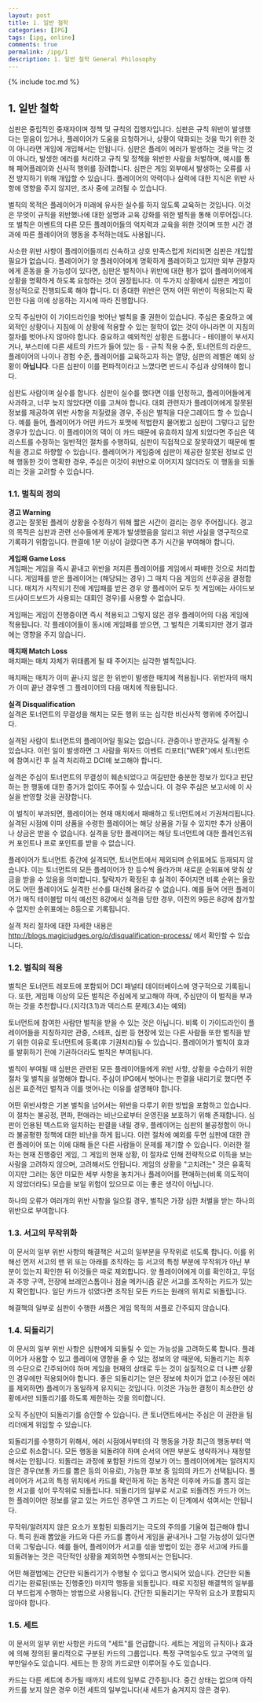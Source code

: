 ```yaml
---
layout: post
title: 1. 일반 철학
categories: [IPG]
tags: [ipg, online]
comments: true
permalink: /ipg/1
description: 1. 일반 철학 General Philosophy
---
```


{% include toc.md %}

## 1. 일반 철학
심판은 중립적인 중재자이며 정책 및 규칙의 집행자입니다. 심판은 규칙 위반이 발생했다는 믿음이 있거나, 플레이어가 도움을 요청하거나, 상황이 악화되는 것을 막기 위한 것이 아니라면 게임에 개입해서는 안됩니다. 심판은 플레이 에러가 발생하는 것을 막는 것이 아니라, 발생한 에러를 처리하고 규칙 및 정책을 위반한 사람을 처벌하며, 예시를 통해 페어플레이와 신사적 행위를 장려합니다. 심판은 게임 외부에서 발생하는 오류를 사전 방지하기 위해 개입할 수 있습니다. 플레이어의 약력이나 실력에 대한 지식은 위반 사항에 영향을 주지 않지만, 조사 중에 고려될 수 있습니다.

벌칙의 목적은 플레이어가 미래에 유사한 실수를 하지 않도록 교육하는 것입니다. 이것은 무엇이 규칙을 위반했나에 대한 설명과 교육 강화를 위한 벌칙을 통해 이루어집니다. 또 벌칙은 이벤트의 다른 모든 플레이어들의 억지력과 교육을 위한 것이며 또한 시간 경과에 따른 플레이어의 행동을 추적하는데도 사용됩니다.  

사소한 위반 사항이 플레이어들끼리 신속하고 상호 만족스럽게 처리되면 심판은 개입할 필요가 없습니다. 플레이어가 양 플레이어에게 명확하게 플레이하고 있지만 외부 관찰자에게 혼동을 줄 가능성이 있다면, 심판은 벌칙이나 위반에 대한 평가 없이 플레이어에게 상황을 명확하게 하도록 요청하는 것이 권장됩니다. 이 두가지 상황에서 심판은 게임이 정상적으로 진행되도록 해야 합니다. 더 중대한 위반은 먼저 어떤 위반이 적용되는지 확인한 다음 이에 상응하는 지시에 따라 진행합니다.

오직 주심만이 이 가이드라인을 벗어난 벌칙을 줄 권한이 있습니다. 주심은 중요하고 예외적인 상황이나 지침에 이 상황에 적용할 수 있는 철학이 없는 것이 아니라면 이 지침의 절차를 벗어나지 않아야 합니다. 중요하고 예외적인 상황은 드뭅니다 - 테이블이 부서지거나, 부스터에 다른 세트의 카드가 들어 있는 등 - 규칙 적용 수준, 토너먼트의 라운드, 플레이어의 나이나 경험 수준, 플레이어를 교육하고자 하는 열망, 심판의 레벨은 예외 상황이 **아닙니다**. 다른 심판이 이를 편파적이라고 느꼈다면 반드시 주심과 상의해야 합니다.

심판도 사람이며 실수를 합니다. 심판이 실수를 했다면 이를 인정하고, 플레이어들에게 사과하고, 너무 늦지 않았다면 이를 고쳐야 합니다. 대회 관련자가 플레이어에게 잘못된 정보를 제공하여 위반 사항을 저질렀을 경우, 주심은 벌칙을 다운그레이드 할 수 있습니다. 예를 들어, 플레이어가 어떤 카드가 포맷에 적법한지 물어봤고 심판이 그렇다고 답한 경우가 있습니다. 이 플레이어의 덱이 이 카드 때문에 유효하지 않게 되었다면 주심은 덱리스트를 수정하는 일반적인 절차를 수행하되, 심판이 직접적으로 잘못하였기 때문에 벌칙을 경고로 하향할 수 있습니다. 플레이어가 게임중에 심판이 제공한 잘못된 정보로 인해 행동한 것이 명확한 경우, 주심은 이것이 위반으로 이어지지 않더라도 이 행동을 되돌리는 것을 고려할 수 있습니다.

<a name="1.1"></a>

### 1.1. 벌칙의 정의
**경고 Warning**  
경고는 잘못된 플레이 상황을 수정하기 위해 짧은 시간이 걸리는 경우 주어집니다. 경고의 목적은 심판과 관련 선수들에게 문제가 발생했음을 알리고 위반 사실을 영구적으로 기록하기 위함입니다. 판결에 1분 이상이 걸렸다면 추가 시간을 부여해야 합니다.

**게임패 Game Loss**  
게임패는 게임을 즉시 끝내고 위반을 저지른 플레이어를 게임에서 패배한 것으로 처리합니다. 게임패를 받은 플레이어는 (해당되는 경우) 그 매치 다음 게임의 선후공을 결정합니다. 매치가 시작되기 전에 게임패를 받은 경우 양 플레이어 모두 첫 게임에는 사이드보드(사이드보드가 사용되는 대회인 경우)를 사용할 수 없습니다.

게임패는 게임이 진행중이면 즉시 적용되고 그렇지 않은 경우 플레이어의 다음 게임에 적용됩니다. 각 플레이어들이 동시에 게임패를 받으면, 그 벌칙은 기록되지만 경기 결과에는 영향을 주지 않습니다.

**매치패 Match Loss**  
매치패는 매치 자체가 위태롭게 될 때 주어지는 심각한 벌칙입니다.

매치패는 매치가 이미 끝나지 않은 한 위반이 발생한 매치에 적용됩니다. 위반자의 매치가 이미 끝난 경우엔 그 플레이어의 다음 매치에 적용됩니다.

**실격 Disqualification**  
실격은 토너먼트의 무결성을 해치는 모든 행위 또는 심각한 비신사적 행위에 주어집니다.

실격된 사람이 토너먼트의 플레이어일 필요는 없습니다. 관중이나 방관자도 실격될 수 있습니다. 이런 일이 발생하면 그 사람을 위자드 이벤트 리포터("WER")에서 토너먼트에 참여시킨 후 실격 처리하고 DCI에 보고해야 합니다.

실격은 주심이 토너먼트의 무결성이 훼손되었다고 여길만한 충분한 정보가 있다고 판단하는 한 행동에 대한 증거가 없이도 주어질 수 있습니다. 이 경우 주심은 보고서에 이 사실을 반영할 것을 권장합니다.

이 벌칙이 부과되면, 플레이어는 현재 매치에서 패배하고 토너먼트에서 기권처리됩니다. 실격된 시점에 이미 상품을 수령한 플레이어는 해당 상품을 가질 수 있지만 추가 상품이나 상금은 받을 수 없습니다. 실격을 당한 플레이어는 해당 토너먼트에 대한 플레인즈워커 포인트나 프로 포인트를 받을 수 없습니다.

플레이어가 토너먼트 중간에 실격되면, 토너먼트에서 제외되며 순위표에도 등재되지 않습니다. 이는 토너먼트의 모든 플레이어가 한 등수씩 올라가며 새로운 순위표에 맞춰 상금을 받을 수 있음을 의미합니다. 탈락자가 확정된 후 실격이 주어지면 비록 순위는 올랐어도 어떤 플레이어도 실격한 선수를 대신해 올라갈 수 없습니다. 예를 들어 어떤 플레이어가 매직 테이블탑 미식 예선전 8강에서 실격을 당한 경우, 이전의 9등은 8강에 참가할 수 없지만 순위표에는 8등으로 기록됩니다.

실격 처리 절차에 대한 자세한 내용은 http://blogs.magicjudges.org/o/disqualification-process/ 에서 확인할 수 있습니다.

<a name="1.2"></a>

### 1.2. 벌칙의 적용
벌칙은 토너먼트 레포트에 포함되어 DCI 패널티 데이터베이스에 영구적으로 기록됩니다. 또한, 게임패 이상의 모든 벌칙은 주심에게 보고해야 하며, 주심만이 이 벌칙을 부과하는 것을 추천합니다.(지각(3.1)과 덱리스트 문제(3.4)는 예외)

토너먼트에 참여한 사람만 벌칙을 받을 수 있는 것은 아닙니다. 비록 이 가이드라인이 플레이어들을 지칭하지만 관중, 스테프, 심판 등 현장에 있는 다른 사람들 또한 벌칙을 받기 위한 이유로 토너먼트에 등록(후 기권처리)될 수 있습니다. 플레이어가 벌칙이 효과를 발휘하기 전에 기권하더라도 벌칙은 부여됩니다.

벌칙이 부여될 때 심판은 관련된 모든 플레이어들에게 위반 사항, 상황을 수습하기 위한 절차 및 벌칙을 설명해야 합니다. 주심이 IPG에서 벗어나는 판결을 내리기로 했다면 주심은 표준적인 벌칙과 이를 벗어나는 이유를 설명해야 합니다.

어떤 위반사항은 기본 벌칙을 넘어서는 위반을 다루기 위한 방법을 포함하고 있습니다. 이 절차는 불공정, 편파, 편애라는 비난으로부터 운영진을 보호하기 위해 존재합니다. 심판이 인용된 텍스트와 일치하는 판결을 내릴 경우, 플레이어는 심판의 불공정함이 아니라 불공평한 정책에 대한 비난을 하게 됩니다. 이런 절차에 예외를 두면 심판에 대한 관련 플레이어 또는 이에 대해 들은 다른 사람들이 문제를 제기할 수 있습니다. 이러한 절차는 현재 진행중인 게임, 그 게임의 현재 상황, 이 절차로 인해 전략적으로 이득을 보는 사람을 고려하지 않으며, 고려해서도 안됩니다. 게임의 상황을 "고치려는" 것은 유혹적이지만 그러는 동안 미묘한 세부 사항을 놓치거나 플레이어를 편애하는(비록 의도적이지 않았더라도) 모습을 보일 위험이 있으므로 이는 좋은 생각이 아닙니다.

하나의 오류가 여러개의 위반 사항을 일으킬 경우, 벌칙은 가장 심한 처벌을 받는 하나의 위반으로 부여합니다.

<a name="1.3"></a>

### 1.3. 서고의 무작위화
이 문서의 일부 위반 사항의 해결책은 서고의 일부분을 무작위로 섞도록 합니다. 이를 위해선 먼저 서고의 맨 위 또는 아래를 조작하는 등 서고의 특정 부분에 무작위가 아닌 부분이 있는지 확인한 뒤 이것들은 따로 제외합니다. 양 플레이어에게 이를 확인하고, 무덤과 추방 구역, 전장에 브레인스톰이나 점술 메카니즘 같은 서고를 조작하는 카드가 있는지 확인합니다. 일단 카드가 섞였다면 조작된 모든 카드는 원래의 위치로 되돌립니다.

해결책의 일부로 심판이 수행한 셔플은 게임 목적의 셔플로 간주되지 않습니다.

<a name="1.4"></a>

### 1.4. 되돌리기
이 문서의 일부 위반 사항은 심판에게 되돌릴 수 있는 가능성을 고려하도록 합니다. 플레이어가 사용할 수 있고 플레이에 영향을 줄 수 있는 정보의 양 때문에, 되돌리기는 최후의 수단으로 간주되어야 하며 게임을 현재의 상태로 두는 것이 실질적으로 더 나쁜 상황인 경우에만 적용되어야 합니다. 좋은 되돌리기는 얻은 정보에 차이가 없고 (수정된 에러를 제외하면) 플레이가 동일하게 유지되는 것입니다. 이것은 가능한 결정이 최소한인 상황에서만 되돌리기를 하도록 제한하는 것을 의미합니다.

오직 주심만이 되돌리기를 승인할 수 있습니다. 큰 토너먼트에서는 주심은 이 권한을 팀 리더에게 위임할 수 있습니다.

되돌리기를 수행하기 위해서, 에러 시점에서부터의 각 행동을 가장 최근의 행동부터 역순으로  취소합니다. 모든 행동을 되돌려야 하며 순서의 어떤 부분도 생략하거나 재정렬해서는 안됩니다. 되돌리는 과정에 포함된 카드의 정보가 어느 플레이어에게는 알려지지 않은 경우(보통 카드를 뽑은 등의 이유로), 가능한 후보 중 임의의 카드가 선택됩니다. 플레이어가 서고의 특정 위치에서 카드를 확인하게 하는 동작은 이후에 카드를 뽑지 않는 한 서고를 섞어 무작위로 되돌립니다. 되돌리기의 일부로 서고로 되돌려진 카드가 어느 한 플레이어만 정보를 알고 있는 카드인 경우엔 그 카드는 이 단계에서 섞여서는 안됩니다.

무작위/알려지지 않은 요소가 포함된 되돌리기는 극도의 주의를 기울여 접근해야 합니다. 특히 원래 뽑았을 카드와 다른 카드를 뽑아서 게임을 끝내거나 그럴 가능성이 있다면 더욱 그렇습니다. 예를 들어, 플레이어가 서고를 섞을 방법이 있는 경우 서고에 카드를 되돌려놓는 것은 극단적인 상황을 제외하면 수행되서는 안됩니다.

어떤 해결법에는 간단한 되돌리기가 수행될 수 있다고 명시되어 있습니다. 간단한 되돌리기는 완료된(또는 진행중인) 마지막 행동을 되돌립니다. 때로 지정된 해결책의 일부를 더 부드럽게 수행하는 방법으로 사용됩니다. 간단한 되돌리기는 무작위 요소가 포함되지 않아야 합니다.

<a name="1.5"></a>

### 1.5. 세트
이 문서의 일부 위반 사항은 카드의 "세트"를 언급합니다. 세트는 게임의 규칙이나 효과에 의해 정의된 물리적으로 구분된 카드의 그룹입니다. 특정 구역일수도 있고 구역의 일부만일수도 있습니다. 세트는 한 장의 카드로만 이루어질 수도 있습니다.

카드는 다른 세트에 추가될 때까지 세트의 일부로 간주됩니다. 중간 상태는 없으며 아직 카드를 보지 않은 경우 이전 세트의 일부입니다(새 세트가 숨겨지지 않은 경우).
